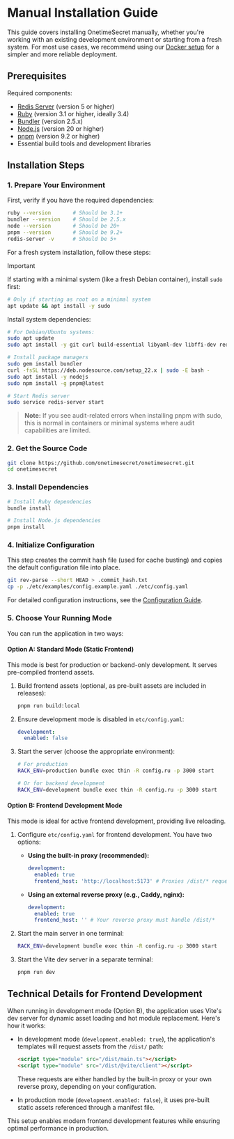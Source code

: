 # Manual Installation Guide

This guide covers installing OnetimeSecret manually, whether you're working with an existing development environment or starting from a fresh system. For most use cases, we recommend using our [Docker setup](DOCKER.md) for a simpler and more reliable deployment.

## Prerequisites

Required components:
- [Redis Server](https://redis.io/download) (version 5 or higher)
- [Ruby](https://www.ruby-lang.org/en/downloads/) (version 3.1 or higher, ideally 3.4)
- [Bundler](https://bundler.io/) (version 2.5.x)
- [Node.js](https://nodejs.org/en/download/) (version 20 or higher)
- [pnpm](https://pnpm.io/installation) (version 9.2 or higher)
- Essential build tools and development libraries

## Installation Steps

### 1. Prepare Your Environment

First, verify if you have the required dependencies:

```bash
ruby --version       # Should be 3.1+
bundler --version    # Should be 2.5.x
node --version       # Should be 20+
pnpm --version       # Should be 9.2+
redis-server -v      # Should be 5+
```

For a fresh system installation, follow these steps:

> [!Important]
> If starting with a minimal system (like a fresh Debian container), install `sudo` first:
>
> ```bash
> # Only if starting as root on a minimal system
> apt update && apt install -y sudo
> ```

Install system dependencies:

```bash
# For Debian/Ubuntu systems:
sudo apt update
sudo apt install -y git curl build-essential libyaml-dev libffi-dev redis-server ruby3.1 ruby3.1-dev

# Install package managers
sudo gem install bundler
curl -fsSL https://deb.nodesource.com/setup_22.x | sudo -E bash -
sudo apt install -y nodejs
sudo npm install -g pnpm@latest

# Start Redis server
sudo service redis-server start
```

> **Note:** If you see audit-related errors when installing pnpm with sudo, this is normal in containers or minimal systems where audit capabilities are limited.

### 2. Get the Source Code

```bash
git clone https://github.com/onetimesecret/onetimesecret.git
cd onetimesecret
```

### 3. Install Dependencies

```bash
# Install Ruby dependencies
bundle install

# Install Node.js dependencies
pnpm install
```

### 4. Initialize Configuration

This step creates the commit hash file (used for cache busting) and copies the default configuration file into place.

```bash
git rev-parse --short HEAD > .commit_hash.txt
cp -p ./etc/examples/config.example.yaml ./etc/config.yaml
```

For detailed configuration instructions, see the [Configuration Guide](CONFIGURATION.md).

### 5. Choose Your Running Mode

You can run the application in two ways:

#### Option A: Standard Mode (Static Frontend)

This mode is best for production or backend-only development. It serves pre-compiled frontend assets.

1.  Build frontend assets (optional, as pre-built assets are included in releases):
    ```bash
    pnpm run build:local
    ```

2.  Ensure development mode is disabled in `etc/config.yaml`:
    ```yaml
    development:
      enabled: false
    ```

3.  Start the server (choose the appropriate environment):
    ```bash
    # For production
    RACK_ENV=production bundle exec thin -R config.ru -p 3000 start

    # Or for backend development
    RACK_ENV=development bundle exec thin -R config.ru -p 3000 start
    ```

#### Option B: Frontend Development Mode

This mode is ideal for active frontend development, providing live reloading.

1.  Configure `etc/config.yaml` for frontend development. You have two options:
    *   **Using the built-in proxy (recommended):**
        ```yaml
        development:
          enabled: true
          frontend_host: 'http://localhost:5173' # Proxies /dist/* requests
        ```
    *   **Using an external reverse proxy (e.g., Caddy, nginx):**
        ```yaml
        development:
          enabled: true
          frontend_host: '' # Your reverse proxy must handle /dist/*
        ```

2.  Start the main server in one terminal:
    ```bash
    RACK_ENV=development bundle exec thin -R config.ru -p 3000 start
    ```

3.  Start the Vite dev server in a separate terminal:
    ```bash
    pnpm run dev
    ```

## Technical Details for Frontend Development

When running in development mode (Option B), the application uses Vite's dev server for dynamic asset loading and hot module replacement. Here's how it works:

- In development mode (`development.enabled: true`), the application's templates will request assets from the `/dist/` path:
  ```html
  <script type="module" src="/dist/main.ts"></script>
  <script type="module" src="/dist/@vite/client"></script>
  ```
  These requests are either handled by the built-in proxy or your own reverse proxy, depending on your configuration.

- In production mode (`development.enabled: false`), it uses pre-built static assets referenced through a manifest file.

This setup enables modern frontend development features while ensuring optimal performance in production.
